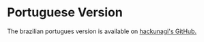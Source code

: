 # Portuguese Version

The brazilian portugues version is available on [hackunagi's GitHub.](https://github.com/hackunagi/IRMs-PTBR)
